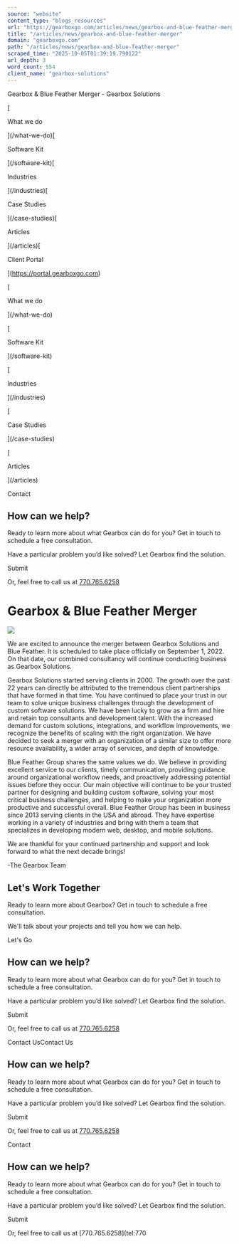 ```yaml
---
source: "website"
content_type: "blogs_resources"
url: "https://gearboxgo.com/articles/news/gearbox-and-blue-feather-merger"
title: "/articles/news/gearbox-and-blue-feather-merger"
domain: "gearboxgo.com"
path: "/articles/news/gearbox-and-blue-feather-merger"
scraped_time: "2025-10-05T01:39:19.790122"
url_depth: 3
word_count: 554
client_name: "gearbox-solutions"
---
```


Gearbox & Blue Feather Merger - Gearbox Solutions

[

What we do

](/what-we-do)[

Software Kit

](/software-kit)[

Industries

](/industries)[

Case Studies

](/case-studies)[

Articles

](/articles)[

Client Portal

](https://portal.gearboxgo.com)

[

What we do

](/what-we-do)

[

Software Kit

](/software-kit)

[

Industries

](/industries)

[

Case Studies

](/case-studies)

[

Articles

](/articles)

Contact

## How can we help?

Ready to learn more about what Gearbox can do for you? Get in touch to schedule a free consultation.

Have a particular problem you’d like solved? Let Gearbox find the solution.

Submit

Or, feel free to call us at [770.765.6258](tel:7707656258)

# Gearbox & Blue Feather Merger

![](/_ipx/_/https:/s3.us-east-1.amazonaws.com/assets.gearboxgo.com/mergerdrawn.jpg)

We are excited to announce the merger between Gearbox Solutions and Blue Feather. It is scheduled to take place officially on September 1, 2022. On that date, our combined consultancy will continue conducting business as Gearbox Solutions.

Gearbox Solutions started serving clients in 2000. The growth over the past 22 years can directly be attributed to the tremendous client partnerships that have formed in that time. You have continued to place your trust in our team to solve unique business challenges through the development of custom software solutions. We have been lucky to grow as a firm and hire and retain top consultants and development talent. With the increased demand for custom solutions, integrations, and workflow improvements, we recognize the benefits of scaling with the right organization. We have decided to seek a merger with an organization of a similar size to offer more resource availability, a wider array of services, and depth of knowledge.

Blue Feather Group shares the same values we do. We believe in providing excellent service to our clients, timely communication, providing guidance around organizational workflow needs, and proactively addressing potential issues before they occur. Our main objective will continue to be your trusted partner for designing and building custom software, solving your most critical business challenges, and helping to make your organization more productive and successful overall. Blue Feather Group has been in business since 2013 serving clients in the USA and abroad. They have expertise working in a variety of industries and bring with them a team that specializes in developing modern web, desktop, and mobile solutions.

We are thankful for your continued partnership and support and look forward to what the next decade brings!

\-The Gearbox Team

## Let's Work Together

Ready to learn more about Gearbox? Get in touch to schedule a free consultation.

We'll talk about your projects and tell you how we can help.

Let's Go

## How can we help?

Ready to learn more about what Gearbox can do for you? Get in touch to schedule a free consultation.

Have a particular problem you’d like solved? Let Gearbox find the solution.

Submit

Or, feel free to call us at [770.765.6258](tel:7707656258)

Contact UsContact Us

## How can we help?

Ready to learn more about what Gearbox can do for you? Get in touch to schedule a free consultation.

Have a particular problem you’d like solved? Let Gearbox find the solution.

Submit

Or, feel free to call us at [770.765.6258](tel:7707656258)

Contact

[](https://www.youtube.com/@GearboxGo)[](https://www.linkedin.com/company/gearbox-solutions)

## How can we help?

Ready to learn more about what Gearbox can do for you? Get in touch to schedule a free consultation.

Have a particular problem you’d like solved? Let Gearbox find the solution.

Submit

Or, feel free to call us at [770.765.6258](tel:770
